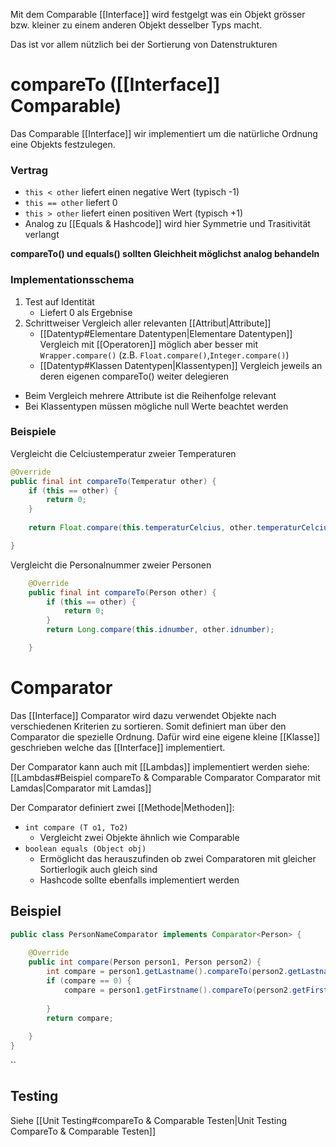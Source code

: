 Mit dem Comparable [[Interface]] wird festgelgt was ein Objekt grösser bzw. kleiner zu einem anderen Objekt desselber Typs macht.

Das ist vor allem nützlich bei der Sortierung von Datenstrukturen


# compareTo ([[Interface]] Comparable)
Das Comparable [[Interface]] wir implementiert um die natürliche Ordnung eine Objekts festzulegen. 
### Vertrag
- `this < other` liefert einen negative Wert (typisch -1)
- `this == other` liefert 0
- `this > other` liefert einen positiven Wert (typisch +1)
- Analog zu [[Equals & Hashcode]] wird hier Symmetrie und Trasitivität verlangt

**compareTo() und equals() sollten Gleichheit möglichst analog behandeln**

### Implementationsschema
1. Test auf Identität
	- Liefert 0 als Ergebnise
2. Schrittweiser Vergleich aller relevanten [[Attribut|Attribute]]
	- [[Datentyp#Elementare Datentypen|Elementare Datentypen]] Vergleich mit [[Operatoren]] möglich aber besser mit `Wrapper.compare()` (z.B. `Float.compare()`,`Integer.compare()`)
	- [[Datentyp#Klassen Datentypen|Klassentypen]] Vergleich jeweils an deren eigenen compareTo() weiter delegieren

- Beim Vergleich mehrere Attribute ist die Reihenfolge relevant
- Bei Klassentypen müssen mögliche null Werte beachtet werden

### Beispiele
Vergleicht die Celciustemperatur zweier Temperaturen
```java
@Override
public final int compareTo(Temperatur other) {
    if (this == other) {
        return 0;
    }
        
    return Float.compare(this.temperaturCelcius, other.temperaturCelcius);

}

```
Vergleicht die Personalnummer zweier Personen 
```java
    @Override
    public final int compareTo(Person other) {
        if (this == other) {
            return 0;
        }
        return Long.compare(this.idnumber, other.idnumber);

    }
```
# Comparator
Das [[Interface]] Comparator wird dazu verwendet Objekte nach verschiedenen Kriterien zu sortieren. Somit definiert man über den Comparator die spezielle Ordnung. 
Dafür wird eine eigene kleine [[Klasse]] geschrieben welche das [[Interface]] implementiert. 

Der Comparator kann auch mit [[Lambdas]] implementiert werden siehe: [[Lambdas#Beispiel compareTo & Comparable Comparator Comparator mit Lamdas|Comparator mit Lamdas]]

Der Comparator definiert zwei [[Methode|Methoden]]:
- `int compare (T o1, To2)`
	- Vergleicht zwei Objekte ähnlich wie Comparable
- `boolean equals (Object obj)`
	- Ermöglicht das herauszufinden ob zwei Comparatoren mit gleicher Sortierlogik auch  gleich sind
	- Hashcode sollte ebenfalls implementiert werden

## Beispiel
```java
public class PersonNameComparator implements Comparator<Person> {
    
    @Override
    public int compare(Person person1, Person person2) {
        int compare = person1.getLastname().compareTo(person2.getLastname());
        if (compare == 0) {
            compare = person1.getFirstname().compareTo(person2.getFirstname());
        
        }
        return compare;
        
    }
}
```
``
## Testing
Siehe [[Unit Testing#compareTo & Comparable Testen|Unit Testing CompareTo & Comparable Testen]]
